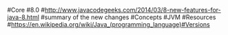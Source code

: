 #Core
#8.0
#http://www.javacodegeeks.com/2014/03/8-new-features-for-java-8.html
#summary of the new changes
#Concepts
#JVM
#Resources
#https://en.wikipedia.org/wiki/Java_(programming_language)#Versions
